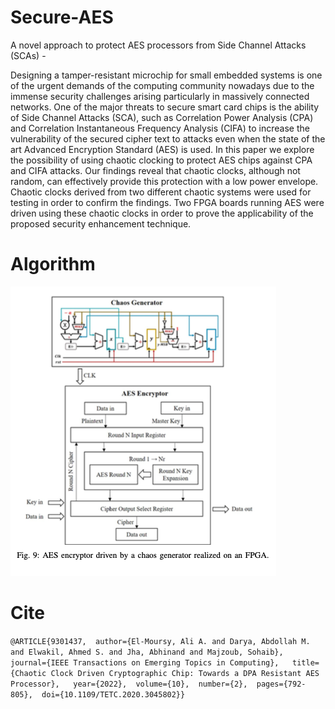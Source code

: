 # Secure-AES
A novel approach to protect AES processors from Side Channel Attacks (SCAs) - 

Designing a tamper-resistant microchip for small embedded systems is one of the urgent demands of the computing community nowadays due to the immense security challenges arising particularly in massively connected networks. One of the major threats to secure smart card chips is the ability of Side Channel Attacks (SCA), such as Correlation Power Analysis (CPA) and Correlation Instantaneous Frequency Analysis (CIFA) to increase the vulnerability of the secured cipher text to attacks even when the state of the art Advanced Encryption Standard (AES) is used. In this paper we explore the possibility of using chaotic clocking to protect AES chips against CPA and CIFA attacks. Our findings reveal that chaotic clocks, although not random, can effectively provide this protection with a low power envelope. Chaotic clocks derived from two different chaotic systems were used for testing in order to confirm the findings. Two FPGA boards running AES were driven using these chaotic clocks in order to prove the applicability of the proposed security enhancement technique.

# Algorithm
![Overall Approach](https://github.com/Abhinand20/Secure-AES/blob/main/imgs/Algorithm.PNG)

# Cite
``` @ARTICLE{9301437,  author={El-Moursy, Ali A. and Darya, Abdollah M. and Elwakil, Ahmed S. and Jha, Abhinand and Majzoub, Sohaib},  journal={IEEE Transactions on Emerging Topics in Computing},   title={Chaotic Clock Driven Cryptographic Chip: Towards a DPA Resistant AES Processor},   year={2022},  volume={10},  number={2},  pages={792-805},  doi={10.1109/TETC.2020.3045802}} ```
